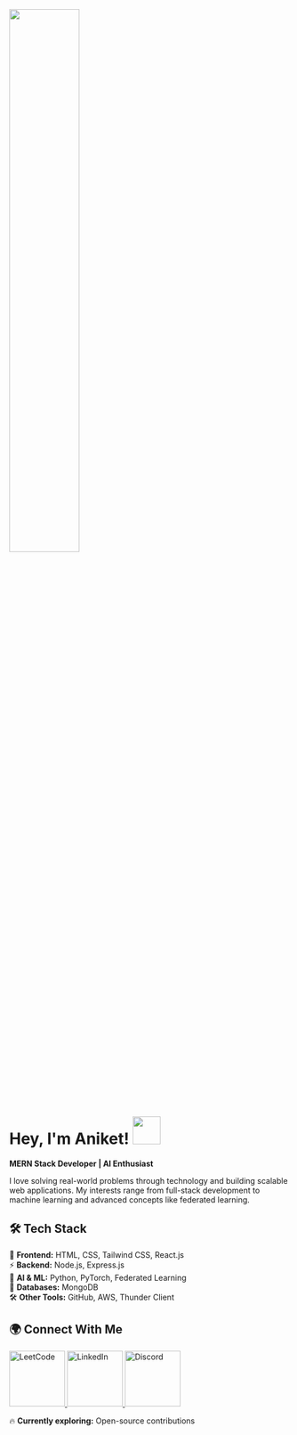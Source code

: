 <img src="https://media1.giphy.com/media/v1.Y2lkPTc5MGI3NjExcHhkNjRsZnpleHUzbW80MXVxazZjcnh4cGQycHhjMGM1MWR1c3pkdCZlcD12MV9pbnRlcm5hbF9naWZfYnlfaWQmY3Q9Zw/VTtANKl0beDFQRLDTh/giphy.gif" width="50%">  

# **Hey, I'm Aniket!** <img src="https://raw.githubusercontent.com/aemmadi/aemmadi/master/wave.gif" width="50px">  

**MERN Stack Developer | AI Enthusiast**  

I love solving real-world problems through technology and building scalable web applications. My interests range from full-stack development to machine learning and advanced concepts like federated learning.  

## 🛠 **Tech Stack**  
🚀 **Frontend:** HTML, CSS, Tailwind CSS, React.js  
⚡ **Backend:** Node.js, Express.js  
🧠 **AI & ML:** Python, PyTorch, Federated Learning  
💾 **Databases:** MongoDB  
🛠 **Other Tools:** GitHub, AWS, Thunder Client  

## 🌍 **Connect With Me**  
<p align="left">
  <a href="https://leetcode.com/u/aniket2241/" >
    <img src="https://img.shields.io/badge/LeetCode-000000?style=flat&logo=leetcode" width="100px" alt="LeetCode">
  </a>
  <a href="https://www.linkedin.com/in/aniket-bhardwaj-672243296/" >
    <img src="https://img.shields.io/badge/LinkedIn-0077B5?style=flat&logo=linkedin&logoColor=white" width="100px" alt="LinkedIn">
  </a>
  <a href="https://discord.com/users/1298869312865570847">
    <img src="https://img.shields.io/badge/Discord-5865F2?style=flat&logo=discord&logoColor=white" alt="Discord" width="100px">
  </a>
</p>

🔥 **Currently exploring:** Open-source contributions  
